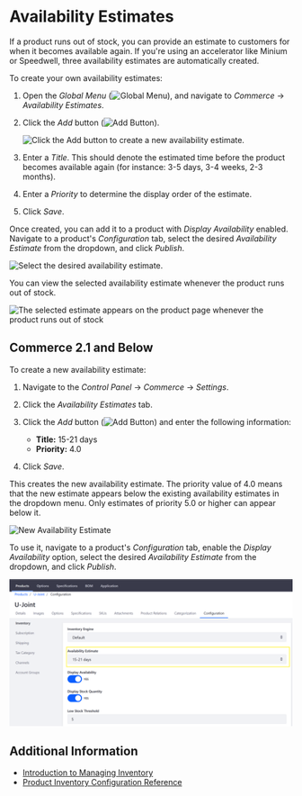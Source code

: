 # Availability Estimates

If a product runs out of stock, you can provide an estimate to customers for when it becomes available again. If you're using an accelerator like Minium or Speedwell, three availability estimates are automatically created.

To create your own availability estimates:

1. Open the *Global Menu* (![Global Menu](../images/icon-applications-menu.png)), and navigate to *Commerce* &rarr; *Availability Estimates*.

1. Click the *Add* button (![Add Button](../images/icon-add.png)).

    ![Click the Add button to create a new availability estimate.](./availability-estimates/images/01.png)

1. Enter a *Title*. This should denote the estimated time before the product becomes available again (for instance: 3-5 days, 3-4 weeks, 2-3 months).

1. Enter a *Priority* to determine the display order of the estimate.

1. Click *Save*.

Once created, you can add it to a product with *Display Availability* enabled. Navigate to a product's *Configuration* tab, select the desired *Availability Estimate* from the dropdown, and click *Publish*.

![Select the desired availability estimate.](./availability-estimates/images/02.png)

You can view the selected availability estimate whenever the product runs out of stock.

![The selected estimate appears on the product page whenever the product runs out of stock](./availability-estimates/images/03.png)

## Commerce 2.1 and Below

To create a new availability estimate:

1. Navigate to the *Control Panel* → *Commerce* → *Settings*.

1. Click the *Availability Estimates* tab.

1. Click the *Add* button (![Add Button](../images/icon-add.png)) and enter the following information:

   * **Title:** 15-21 days
   * **Priority:** 4.0

1. Click *Save*.

This creates the new availability estimate. The priority value of 4.0 means that the new estimate appears below the existing availability estimates in the dropdown menu. Only estimates of priority 5.0 or higher can appear below it.

![New Availability Estimate](./availability-estimates/images/04.png)

To use it, navigate to a product's *Configuration* tab, enable the *Display Availability* option, select the desired *Availability Estimate* from the dropdown, and click *Publish*.

![Activate the Display Availability toggle and select an availability estimate from the dropdown.](./availability-estimates/images/05.png)

## Additional Information

* [Introduction to Managing Inventory](./introduction-to-managing-inventory.md)
* [Product Inventory Configuration Reference](./product-inventory-configuration-reference-guide.md)